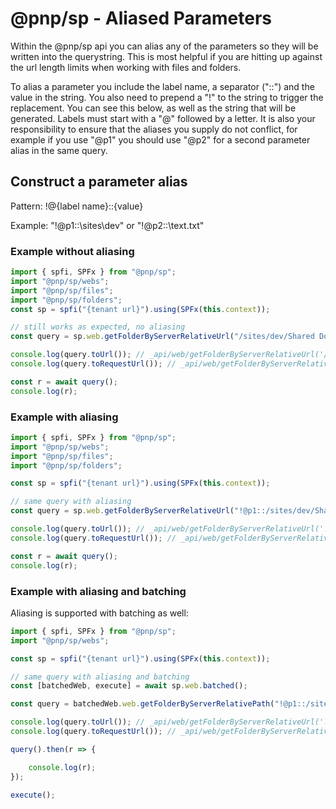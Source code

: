 # @pnp/sp - Aliased Parameters

Within the @pnp/sp api you can alias any of the parameters so they will be written into the querystring. This is most helpful if you are hitting up against the url length limits when working with files and folders.

To alias a parameter you include the label name, a separator ("::") and the value in the string. You also need to prepend a "!" to the string to trigger the replacement. You can see this below, as well as the string that will be generated. Labels must start with a "@" followed by a letter. It is also your responsibility to ensure that the aliases you supply do not conflict, for example if you use "@p1" you should use "@p2" for a second parameter alias in the same query.

## Construct a parameter alias

Pattern: !@{label name}::{value}

Example: "!@p1::\sites\dev" or "!@p2::\text.txt"

### Example without aliasing

```TypeScript
import { spfi, SPFx } from "@pnp/sp";
import "@pnp/sp/webs";
import "@pnp/sp/files";
import "@pnp/sp/folders";
const sp = spfi("{tenant url}").using(SPFx(this.context));

// still works as expected, no aliasing
const query = sp.web.getFolderByServerRelativeUrl("/sites/dev/Shared Documents/").files.select("Title").top(3);

console.log(query.toUrl()); // _api/web/getFolderByServerRelativeUrl('/sites/dev/Shared Documents/')/files
console.log(query.toRequestUrl()); // _api/web/getFolderByServerRelativeUrl('/sites/dev/Shared Documents/')/files?$select=Title&$top=3

const r = await query();
console.log(r);
```

### Example with aliasing

```TypeScript
import { spfi, SPFx } from "@pnp/sp";
import "@pnp/sp/webs";
import "@pnp/sp/files";
import "@pnp/sp/folders";

const sp = spfi("{tenant url}").using(SPFx(this.context));

// same query with aliasing
const query = sp.web.getFolderByServerRelativeUrl("!@p1::/sites/dev/Shared Documents/").files.select("Title").top(3);

console.log(query.toUrl()); // _api/web/getFolderByServerRelativeUrl('!@p1::/sites/dev/Shared Documents/')/files
console.log(query.toRequestUrl()); // _api/web/getFolderByServerRelativeUrl(@p1)/files?@p1='/sites/dev/Shared Documents/'&$select=Title&$top=3

const r = await query();
console.log(r);
```

### Example with aliasing and batching

Aliasing is supported with batching as well:

```TypeScript
import { spfi, SPFx } from "@pnp/sp";
import "@pnp/sp/webs";

const sp = spfi("{tenant url}").using(SPFx(this.context));

// same query with aliasing and batching
const [batchedWeb, execute] = await sp.web.batched();

const query = batchedWeb.web.getFolderByServerRelativePath("!@p1::/sites/dev/Shared Documents/").files.select("Title").top(3);

console.log(query.toUrl()); // _api/web/getFolderByServerRelativeUrl('!@p1::/sites/dev/Shared Documents/')/files
console.log(query.toRequestUrl()); // _api/web/getFolderByServerRelativeUrl(@p1)/files?@p1='/sites/dev/Shared Documents/'&$select=Title&$top=3

query().then(r => {

    console.log(r);
});

execute();
```
